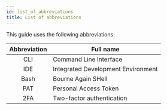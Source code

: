```yaml
---
id: list_of_abbreviations
title: List of abbreviations
---
```


This guide uses the following abbreviations:

| Abbreviation | Full name                          |
| :----------: | ---------------------------------- |
|     CLI      | Command Line Interface             |
|     IDE      | Integrated Development Environment |
|     Bash     | Bourne Again SHell                 |
|     PAT      | Personal Access Token              |
|     2FA      | Two-factor authentication          |
